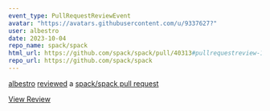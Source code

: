 ```yaml
---
event_type: PullRequestReviewEvent
avatar: "https://avatars.githubusercontent.com/u/9337627?"
user: albestro
date: 2023-10-04
repo_name: spack/spack
html_url: https://github.com/spack/spack/pull/40313#pullrequestreview-1658462044
repo_url: https://github.com/spack/spack
---
```


<a href='https://github.com/albestro' target='_blank'>albestro</a> <a href='https://github.com/spack/spack/pull/40313#pullrequestreview-1658462044' target='_blank'>reviewed</a> a <a href='https://github.com/spack/spack/pull/40313' target='_blank'>spack/spack pull request</a>

<small></small>

<a href='https://github.com/spack/spack/pull/40313#pullrequestreview-1658462044' target='_blank'>View Review</a>